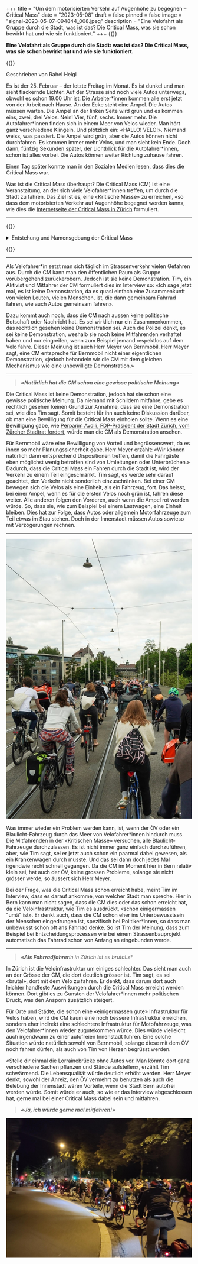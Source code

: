 +++
title = "Um dem motorisierten Verkehr auf Augenhöhe zu begegnen – Critical Mass"
date = "2023-05-08"
draft = false
pinned = false
image = "signal-2023-05-07-094844_008.jpeg"
description = "Eine Velofahrt als Gruppe durch die Stadt, was ist das? Die Critical Mass, was sie schon bewirkt hat und wie sie funktioniert."
+++
{{<lead>}}

**Eine Velofahrt als Gruppe durch die Stadt: was ist das? Die Critical Mass, was sie schon bewirkt hat und wie sie funktioniert.**

{{</lead>}}

Geschrieben von Rahel Heigl

Es ist der 25. Februar – der letzte Freitag im Monat. Es ist dunkel und man sieht flackernde Lichter. Auf der Strasse sind noch viele Autos unterwegs, obwohl es schon 19.00 Uhr ist. Die Arbeiter\*innen kommen alle erst jetzt von der Arbeit nach Hause. An der Ecke steht eine Ampel. Die Autos müssen warten. Die Ampel an der linken Seite wird grün und es kommen eins, zwei, drei Velos. Nein! Vier, fünf, sechs. Immer mehr. Die Autofahrer\*innen finden sich in einem Meer von Velos wieder. Man hört ganz verschiedene Klingeln. Und plötzlich ein: «HALLO! VELO!». Niemand weiss, was passiert. Die Ampel wird grün, aber die Autos können nicht durchfahren. Es kommen immer mehr Velos, und man sieht kein Ende. Doch dann, fünfzig Sekunden später, der Lichtblick für die Autofahrer*innen, schon ist alles vorbei. Die Autos können weiter Richtung zuhause fahren.

Einen Tag später konnte man in den Sozialen Medien lesen, dass dies die Critical Mass war.

Was ist die Critical Mass überhaupt? Die Critical Mass (CM) ist eine Veranstaltung, an der sich viele Velofahrer*innen treffen, um durch die Stadt zu fahren. Das Ziel ist es, eine «Kritische Masse» zu erreichen, «so dass dem motorisierten Verkehr auf Augenhöhe begegnet werden kann», wie dies die [Internetseite der Critical Mass in Zürich](https://criticalmass-zh.ch/was-ist-die-critical-mass.html) formuliert.

- - -

{{<box>}}

<details>

<summary>Entstehung und Namensgebung der Critical Mass</summary>

<br>

Die erste Critical Mass fand im September 1992 in San Francisco statt. Seit dem Start der ersten Critical Mass treffen sich Velofahrer\*innen weltweit meist monatlich für eine gemeinsame Fahrt in verschiedenen Städten. Eine CM hat keine Organisator\*innen. Das heisst, wenn irgendeine Person eine Critical Mass organisieren möchte, muss sie nur den Ort und die Zeit durch soziale Medien, Plakate, Mundpropaganda oder sonst irgendwie bekannt geben. Wenn dann zur angegebenen Zeit am geplanten Ort Velofahrer\*innen eintreffen, findet die CM statt und die Velofahrer\*innen beginnen ohne einen genauen Plan durch die Stadt zu fahren.

Der Film «Return of the Scorcher» (1992) von Ted White war ausschlaggebend für den Namen «Critical Mass». In dem Film geht es um die Fahrradkultur in China und den Niederlanden im Vergleich zu den USA. George Bliss, der im Film vorkommt, beobachtete das Verkehrsverhalten in China. Die Verkehrsteilnehmenden überquerten problemlos eine Kreuzung ohne Ampel, nachdem sie durch das Warten bis zu einer bestimmten Gruppengrösse eine «kritische Masse» erreicht hatten, um den Gegenverkehr zum Anhalten zu zwingen. Diese «kritische Masse» war ausschlaggebend für den Namen Critical Mass.

</details>

{{</box>}}

- - -

Als Velofahrer*in setzt man sich täglich im Strassenverkehr vielen Gefahren aus. Durch die CM kann man den öffentlichen Raum als Gruppe vorübergehend zurückerobern. Jedoch ist sie keine Demonstration. Tim, ein Aktivist und Mitfahrer der CM formuliert dies im Interview so: «Ich sage jetzt mal, es ist keine Demonstration, da es quasi einfach eine Zusammenkunft von vielen Leuten, vielen Menschen, ist, die dann gemeinsam Fahrrad fahren, wie auch Autos gemeinsam fahren».

Dazu kommt auch noch, dass die CM nach aussen keine politische Botschaft oder Nachricht hat. Es sei wirklich nur ein Zusammenkommen, das rechtlich gesehen keine Demonstration sei. Auch die Polizei denkt, es sei keine Demonstration, weshalb sie noch keine Mitfahrenden verhaftet haben und nur eingreifen, wenn zum Beispiel jemand respektlos auf dem Velo fahre. Dieser Meinung ist auch Herr Meyer von Bernmobil. Herr Meyer sagt, eine CM entspreche für Bernmobil nicht einer eigentlichen Demonstration, «jedoch behandeln wir die CM mit dem gleichen Mechanismus wie eine unbewilligte Demonstration.»

- - -

> ***«Natürlich hat die CM schon eine gewisse politische Meinung»***

Die Critical Mass ist keine Demonstration, jedoch hat sie schon eine gewisse politische Meinung. Da niemand mit Schildern mitfahre, gebe es rechtlich gesehen keinen Grund zur Annahme, dass sie eine Demonstration sei, wie dies Tim sagt. Somit besteht für ihn auch keine Diskussion darüber, ob man eine Bewilligung für die Critical Mass einholen sollte. Wenn es eine Bewilligung gäbe, wie [Përparim Avdili, FDP-Präsident der Stadt Zürich, vom Zürcher Stadtrat fordert](https://www.watson.ch/schweiz/interview/322657143-critical-mass-das-grosse-streitgespraech-zwischen-fdp-und-sp), würde man die CM als Demonstration ansehen.

Für Bernmobil wäre eine Bewilligung von Vorteil und begrüssenswert, da es ihnen so mehr Planungssicherheit gäbe. Herr Meyer erzählt: «Wir können natürlich dann entsprechend Dispositionen treffen, damit die Fahrgäste eben möglichst wenig betroffen sind von Umleitungen oder Unterbrüchen.» Dadurch, dass die Critical Mass ein Fahren durch die Stadt ist, wird der Verkehr zu einem Teil eingeschränkt. Tim sagt, es werde sehr darauf geachtet, den Verkehr nicht sonderlich einzuschränken. Bei einer CM bewegen sich die Velos als eine Einheit, als ein Fahrzeug, fort. Das heisst, bei einer Ampel, wenn es für die ersten Velos noch grün ist, fahren diese weiter. Alle anderen folgen den Vorderen, auch wenn die Ampel rot werden würde. So, dass sie, wie zum Beispiel bei einem Lastwagen, eine Einheit bleiben. Dies hat zur Folge, dass Autos oder allgemein Motorfahrzeuge zum Teil etwas im Stau stehen. Doch in der Innenstadt müssen Autos sowieso mit Verzögerungen rechnen.

- - -

![Critical Massy, Bern, Juni 2021, Bild von Rahel Heigl (2021)](signal-2023-05-07-094844_002.jpeg)

Was immer wieder ein Problem werden kann, ist, wenn der ÖV oder ein Blaulicht-Fahrzeug durch das Meer von Velofahrer*innen hindurch muss. Die Mitfahrenden in der «Kritischen Masse» versuchen, alle Blaulicht-Fahrzeuge durchzulassen. Es ist nicht immer ganz einfach durchzuführen, aber, wie Tim sagt, sei er jetzt auch schon ein paarmal dabei gewesen, als ein Krankenwagen durch musste. Und das sei dann doch jedes Mal irgendwie recht schnell gegangen. Da die CM im Moment hier in Bern relativ klein sei, hat auch der ÖV, keine grossen Probleme, solange sie nicht grösser werde, so äussert sich Herr Meyer.

Bei der Frage, was die Critical Mass schon erreicht habe, meint Tim im Interview, dass es darauf ankomme, von welcher Stadt man spreche. Hier in Bern kann man nicht sagen, dass die CM dies oder das schon erreicht hat, da die Veloinfrastruktur, wie Tim es ausdrückt, «schon einigermassen "umä" ist». Er denkt auch, dass die CM schon eher ins Unterbewusstsein der Menschen eingedrungen ist, spezifisch bei Politiker*innen, so dass man unbewusst schon oft ans Fahrrad denke. So ist Tim der Meinung, dass zum Beispiel bei Entscheidungsprozessen wie bei einem Strassenbauprojekt automatisch das Fahrrad schon von Anfang an eingebunden werde.

- - -

> ***«Als Fahrradfahrer**in in Zürich ist es brutal.»**

In Zürich ist die Veloinfrastruktur um einiges schlechter. Das sieht man auch an der Grösse der CM, die dort deutlich grösser ist. Tim sagt, es sei «brutal», dort mit dem Velo zu fahren. Er denkt, dass darum dort auch leichter handfeste Auswirkungen durch die Critical Mass erreicht werden können. Dort gibt es zu Gunsten der Velofahrer*innen mehr politischen Druck, was den Ansporn zusätzlich steigert.

Für Orte und Städte, die schon eine «einigermassen gute» Infrastruktur für Velos haben, wird die CM kaum eine noch bessere Infrastruktur erreichen, sondern eher indirekt eine schlechtere Infrastruktur für Motofahrzeuge, was den Velofahrer*innen wieder zugutekommen würde. Dies würde vielleicht auch irgendwann zu einer autofreien Innenstadt führen. Eine solche Situation würde natürlich sowohl von Bernmobil, solange diese mit dem ÖV noch fahren dürfen, als auch von Tim von Herzen begrüsst werden.

«Stelle dir einmal die Lorrainebrücke ohne Autos vor. Man könnte dort ganz verschiedene Sachen pflanzen und Stände aufstellen», erzählt Tim schwärmend. Die Lebensqualität würde deutlich erhöht werden. Herr Meyer denkt, sowohl der Anreiz, den ÖV vermehrt zu benutzen als auch die Belebung der Innenstadt wären Vorteile, wenn die Stadt Bern autofrei werden würde. Somit würde er auch, so wie er das Interview abgeschlossen hat, gerne mal bei einer Critical Mass dabei sein und mitfahren.

> ***«Ja, ich würde gerne mal mitfahren!»***

![Critical Mass, Bern, September 2022 Bild von Rahel Heigl (2022)](signal-2023-03-22-195421_006.jpeg)